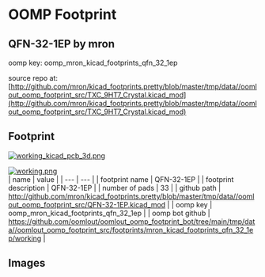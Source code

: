 # OOMP Footprint  
## QFN-32-1EP  by mron  
  
oomp key: oomp_mron_kicad_footprints_qfn_32_1ep  
  
source repo at: [http://github.com/mron/kicad_footprints.pretty/blob/master/tmp/data//oomlout_oomp_footprint_src/TXC_9HT7_Crystal.kicad_mod](http://github.com/mron/kicad_footprints.pretty/blob/master/tmp/data//oomlout_oomp_footprint_src/TXC_9HT7_Crystal.kicad_mod)  
## Footprint  
  
[![working_kicad_pcb_3d.png](working_kicad_pcb_3d_600.png)](working_kicad_pcb_3d.png)  
  
[![working.png](working_600.png)](working.png)  
| name | value | 
| --- | --- | 
| footprint name | QFN-32-1EP | 
| footprint description | QFN-32-1EP | 
| number of pads | 33 | 
| github path | http://github.com/mron/kicad_footprints.pretty/blob/master/tmp/data//oomlout_oomp_footprint_src/QFN-32-1EP.kicad_mod | 
| oomp key | oomp_mron_kicad_footprints_qfn_32_1ep | 
| oomp bot github | https://github.com/oomlout/oomlout_oomp_footprint_bot/tree/main/tmp/data//oomlout_oomp_footprint_src/footprints/mron_kicad_footprints_qfn_32_1ep/working | 
## Images  
